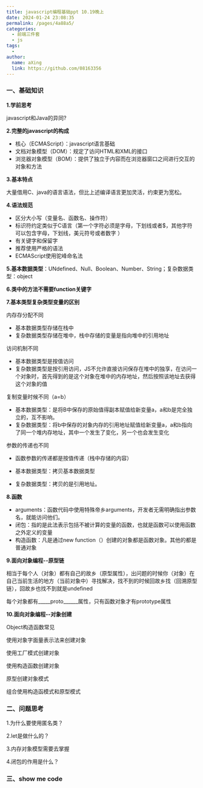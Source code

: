 ```yaml
---
title: javascript编程基础ppt 10.19晚上
date: 2024-01-24 23:08:35
permalink: /pages/4a88a5/
categories:
  - 前端三件套
  - js
tags:
  - 
author: 
  name: aXing
  link: https://github.com/08163356
---
```


### 一、基础知识

**1.学前思考**

javascript和Java的异同?

**2.完整的javascript的构成**

- 核心（ECMAScript）：javascript语言基础
- 文档对象模型（DOM）：规定了访问HTML和XML的接口
- 浏览器对象模型（BOM）：提供了独立于内容而在浏览器窗口之间进行交互的对象和方法

**3.基本特点**

大量借用C、java的语言语法，但比上述编译语言更加灵活，约束更为宽松。

**4.语法规范**

- 区分大小写（变量名、函数名、操作符）
- 标识符约定类似于C语言（第一个字符必须是字母，下划线或者$，其他字符可以包含字母，下划线，美元符号或者数字 ）
- 有关键字和保留字
- 推荐使用严格的语法
- ECMAScript使用驼峰命名法

**5.基本数据类型**：UNdefined、Null、Boolean、Number、String；复杂数据类型：object

**6.类中的方法不需要function关键字**

**7.基本类型复杂类型变量的区别**

内存存分配不同

- 基本数据类型存储在栈中
- 复杂数据类型存储在堆中，栈中存储的变量是指向堆中的引用地址

访问机制不同

- 基本数据类型是按值访问
- 复杂数据类型是按引用访问，JS不允许直接访问保存在堆中的独享，在访问一个对象时，首先得到的是这个对象在堆中的内存地址，然后按照该地址去获得这个对象的值

复制变量时候不同（a=b）

- 基本数据类型：是将B中保存的原始值得副本赋值给新变量a，a和b是完全独立的，互不影响。
- 复杂数据类型：将b中保存的对象内存的引用地址赋值给新变量a，a和b指向了同一个堆内存地址，其中一个发生了变化，另一个也会发生变化

参数的传递也不同

- 函数参数的传递都是按值传递（栈中存储的内容）

- 基本数据类型：拷贝基本数据类型
- 复杂数据类型：拷贝的是引用地址。

**8.函数**

- arguments：函数代码中使用特殊帝乡arguments，开发者无需明确指出参数名，就能访问他们。
- 闭包：指的是此法表示包括不被计算的变量的函数，也就是函数可以使用函数之外定义的变量
- 构造函数：凡是通过new function（）创建的对象都是函数对象。其他的都是普通对象

**9.面向对象编程--原型链**

相当于每个人（对象）都有自己的故乡（原型属性），出问题的时候你（对象）在自己当前生活的地方（当前对象中）寻找解决，找不到的时候回故乡找（回溯原型链），回故乡也找不到就是undefined

每个对象都有_____proto______属性，只有函数对象才有prototype属性

**10.面向对象编程--对象创建**

Object构造函数常见

使用对象字面量表示法来创建对象

使用工厂模式创建对象

使用构造函数创建对象

原型创建对象模式

组合使用构造函模式和原型模式

### 二、问题思考

1.为什么要使用匿名类？

2.let是做什么的？

3.内存对象模型需要去掌握

4.闭包的作用是什么？

### 三、show me code

```javascript

```

